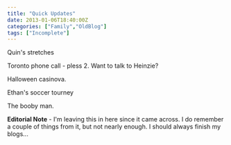 ```yaml
---
title: "Quick Updates"
date: 2013-01-06T18:40:00Z
categories: ["Family","OldBlog"]
tags: ["Incomplete"]
---
```


Quin's stretches

Toronto phone call - pless 2. Want to talk to Heinzie?

Halloween casinova.

Ethan's soccer tourney

The booby man.

**Editorial Note** - I'm leaving this in here since it came across. I do remember a couple of things from it, but not nearly enough. I should always finish my blogs...
